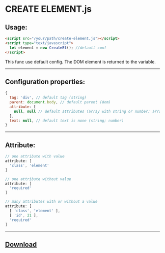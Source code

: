 CREATE ELEMENT.js
===================

Usage:
-------------------

  ```html
  <script src="/your/path/create-element.js"></script>
  <script type="text/javascript">
    let element = new CreateEl(); //default conf
  </script>
  ```

This func use default config. The DOM element is returned to the variable.

-------------------
Configuration properties:
-------------------

  ```javascript
  {
    tag: 'div', // default tag (string)
    parent: document.body, // default parent (dom)
    attribute: [
      null, null // default attributes (array with string or number; array with (array with string or number))
    ],
    text: null, // default text is none (string; number)
  }
  ```

-------------------
Attribute:
-------------------

  ```javascript
  // one attribute with value
  attribute: [
    'class', 'element'
  ]

  // one attribute without value
  attribute: [
    'required'
  ]
  
  // many attributes with or without a value
  attribute: [
    [ 'class', 'element' ],
    [ 'id', 21 ],
    'required'
  ]
  ```

-------------------
[Download](https://raw.githubusercontent.com/andrey-riwall/create-element.js/main/create-object.js)
-------------------